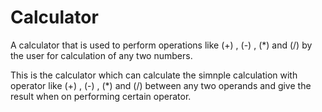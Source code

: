 # Calculator             
A calculator that is used to perform operations like (+) , (-) , (*) and (/) by the user for calculation of any two numbers.
                       
This is the calculator which can calculate the simnple calculation with operator like (+) , (-) , (*) and (/) between any
two operands and give the result when on performing certain operator.
